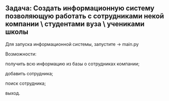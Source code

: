 ## Задача: Создать информационную систему позволяющую работать с сотрудниками некой компании \ студентами вуза \ учениками школы
Для запуска информационной системы, запустите -> main.py

Возможности:

получить всю информацию из базы о сотрудниках компании;

добавить сотрудника;

поиск сотрудника;

выход.
